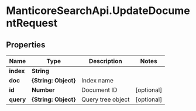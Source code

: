 # ManticoreSearchApi.UpdateDocumentRequest

## Properties

Name | Type | Description | Notes
------------ | ------------- | ------------- | -------------
**index** | **String** |  | 
**doc** | **{String: Object}** | Index name | 
**id** | **Number** | Document ID | [optional] 
**query** | **{String: Object}** | Query tree object | [optional] 


